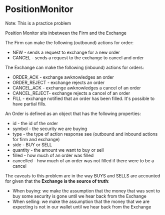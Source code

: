 # PositionMonitor

Note: This is a practice problem

Position Monitor sits inbetween the Firm and the Exchange

The Firm can make the following (outbound) actions for order:
* NEW - sends a request to exchange for a new order
* CANCEL - sends a request to the exchange to cancel and order

The Exchange can make the following (inbound) actions for orders:
* ORDER_ACK - exchange awknowledges an order
* ORDER_REJECT - exchange rejects an order
* CANCEL_ACK - exchange awknowledges a cancel of an order
* CANCEL_REJECT- exchange rejects a cancel of an order
* FILL - exchange notified that an order has been filled. It's possible to have partial fills.

An Order is defined as an object that has the following properties:
* id - the id of the order
* symbol - the security we are buying
* type - the type of action response see (outbound and inbound actions for firm and exchange)
* side - BUY or SELL
* quantity - the amount we want to buy or sell
* filled - how much of an order was filled
* cancelled - how much of an order was not filled if there were to be a cancel

The caveats to this problem are in the way BUYS and SELLS are accounted for given that the **Exchange is the source of truth**:
* When buying: we make the assumption that the money that was sent to buy some security is gone until we hear back from the Exchange
* When selling: we make the assumption that the money that we are expecting is not in our wallet until we hear back from the Exchange

